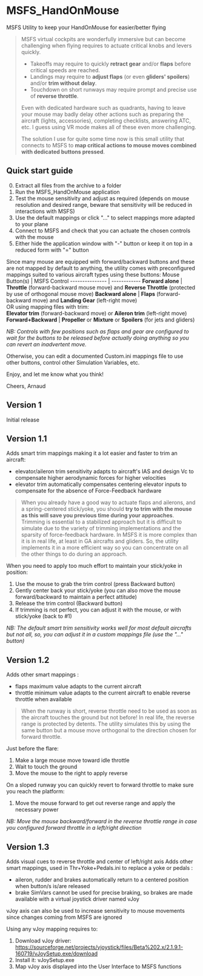 # MSFS_HandOnMouse
MSFS Utility to keep your HandOnMouse for easier/better flying

> MSFS virtual cockpits are wonderfully immersive but can become challenging when flying requires to actuate critical knobs and levers quickly.
> * Takeoffs may require to quickly **retract gear** and/or **flaps** before critical speeds are reached.
> * Landings may require to **adjust flaps** (or even **gliders' spoilers**) and/or **trim without delay**.
> * Touchdown on short runways may require prompt and precise use of **reverse throttle**.
> 
> Even with dedicated hardware such as quadrants, having to leave your mouse may badly delay other actions such as preparing the aircraft (lights, accessories), completing checklists, answering ATC, etc. I guess using VR mode makes all of these even more challenging.
> 
> The solution I use for quite some time now is this small utility that connects to MSFS to **map critical actions to mouse moves combined with dedicated buttons pressed**.

## Quick start guide

0. Extract all files from the archive to a folder
1. Run the MSFS_HandOnMouse application
2. Test the mouse sensitivity and adjust as required (depends on mouse resolution and desired range, beware that sensitivity will be reduced in interactions with MSFS)
3. Use the default mappings or click "..." to select mappings more adapted to your plane
4. Connect to MSFS and check that you can actuate the chosen controls with the mouse
5. Either hide the application window with "-" button or keep it on top in a reduced form with "=" button

Since many mouse are equipped with forward/backward buttons and these are not mapped by default to anything, the utility comes with preconfigured mappings suited to various aircraft types using these buttons:
Mouse Button(s)      | MSFS Control
---------------      | ------------
**Forward alone**    | **Throttle** (forward-backward mouse move) and **Reverse Throttle** (protected by use of orthogonal mouse move)
**Backward alone**   | **Flaps** (forward-backward move) and **Landing Gear** (left-right move)<br>OR using mapping files with trim:<br>**Elevator trim** (forward-backward move) or **Aileron trim** (left-right move)
**Forward+Backward** | **Propeller** or **Mixture** or **Spoilers** (for jets and gliders)  

*NB: Controls with few positions such as flaps and gear are configured to wait for the buttons to be released before actually doing anything so you can revert an inadvertent move.*

Otherwise, you can edit a documented Custom.ini mappings file to use other buttons, control other Simulation Variables, etc.

Enjoy, and let me know what you think!

Cheers, 
Arnaud

## Version 1

Initial release

## Version 1.1

Adds smart trim mappings making it a lot easier and faster to trim an aircraft:
- elevator/aileron trim sensitivity adapts to aircraft's IAS and design Vc to compensate higher aerodynamic forces for higher velocities 
- elevator trim automatically compensates centering elevator inputs to compensate for the absence of Force-Feedback hardware

> When you already have a good way to actuate flaps and ailerons, and a spring-centered stick/yoke, you should **try to trim with the mouse as this will save you previous time during your approaches**.
> Trimming is essential to a stabilized approach but it is difficult to simulate due to the variety of trimming implementations and the sparsity of force-feedback hardware. 
> In MSFS it is more complex than it is in real life, at least in GA aircrafts and gliders. 
> So, the utility implements it in a more efficient way so you can concentrate on all the other things to do during an approach.

When you need to apply too much effort to maintain your stick/yoke in position:
1. Use the mouse to grab the trim control (press Backward button)
2. Gently center back your stick/yoke (you can also move the mouse forward/backward to maintain a perfect attitude) 
3. Release the trim control (Backward button)
4. If trimming is not perfect, you can adjust it with the mouse, or with stick/yoke (back to #1)

*NB: The default smart trim sensitivity works well for most default aircrafts but not all, so, you can adjust it in a custom mappings file (use the "..." button)*

## Version 1.2

Adds other smart mappings :
- flaps maximum value adapts to the current aircraft
- throttle minimum value adapts to the current aircraft to enable reverse throttle when available

> When the runway is short, reverse throttle need to be used as soon as the aircraft touches the ground but not before!
> In real life, the reverse range is protected by detents. 
> The utility simulates this by using the same button but a mouse move orthogonal to the direction chosen for forward throttle.

Just before the flare:
1. Make a large mouse move toward idle throttle
2. Wait to touch the ground
3. Move the mouse to the right to apply reverse 

On a sloped runway you can quickly revert to forward throttle to make sure you reach the platform:
1. Move the mouse forward to get out reverse range and apply the necessary power

*NB: Move the mouse backward/forward in the reverse throttle range in case you configured forward throttle in a left/right direction*

## Version 1.3

Adds visual cues to reverse throttle and center of left/right axis
Adds other smart mappings, used in Thr+Yoke+Pedals.ini to replace a yoke or pedals :
- aileron, rudder and brakes automatically return to a centered position when button/s is/are released
- brake SimVars cannot be used for precise braking, so brakes are made available with a virtual joystick driver named vJoy

vJoy axis can also be used to increase sensitivity to mouse movements since changes coming from MSFS are ignored

Using any vJoy mapping requires to:
1. Download vJoy driver: https://sourceforge.net/projects/vjoystick/files/Beta%202.x/2.1.9.1-160719/vJoySetup.exe/download
2. Install it: vJoySetup.exe
3. Map vJoy axis displayed into the User Interface to MSFS functions
